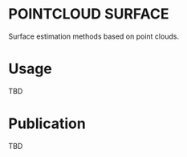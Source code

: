 # POINTCLOUD SURFACE

Surface estimation methods based on point clouds.

# Usage
TBD

# Publication
TBD

